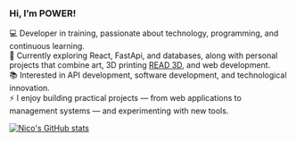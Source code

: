 <!-- Level 1: Simple bio and stats -->
### Hi, I’m POWER!

💻 Developer in training, passionate about technology, programming, and continuous learning.<br/>
🚀 Currently exploring React, FastApi, and databases, along with personal projects that combine art, 3D printing [READ 3D](https://read3d.empretienda.com.ar), and web development.<br/>
📚 Interested in API development, software development, and technological innovation.<br/>
⚡ I enjoy building practical projects — from web applications to management systems — and experimenting with new tools.<br/>

<!-- Github stats from https://github.com/anuraghazra/github-readme-stats -->
[![Nico's GitHub stats](https://github-readme-stats.vercel.app/api?username=nicoreadm&show_icons=true&theme=radical)](https://github.com/anuraghazra/github-readme-stats)
